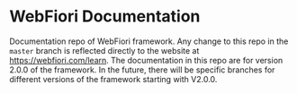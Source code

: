 # WebFiori Documentation
Documentation repo of WebFiori framework. Any change to this repo in the `master` branch is reflected directly to the website at https://webfiori.com/learn. The documentation in this repo are for version 2.0.0 of the framework. In the future, there will be specific branches for different versions of the framework starting with V2.0.0.
